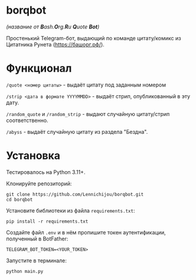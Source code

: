 # borqbot
*(название от **B**ash.**O**rg.**R**u **Q**uote **Bot**)*

Простенький Telegram-бот, выдающий по команде цитату/комикс из Цитатника Рунета (https://башорг.рф/).

# Функционал

```/quote <номер цитаты>``` - выдаёт цитату под заданным номером

```/strip <дата в формате YYYYMMDD>``` - выдаёт стрип, опубликованный в эту дату.

```/random_quote``` и ```/random_strip``` - выдают случайную цитату/стрип соответственно.

```/abyss``` - выдаёт случайную цитату из раздела "Бездна".

# Установка
Тестировалось на Python 3.11+.

Клонируйте репозиторий:
```
git clone https://github.com/Lennichijou/borqbot.git
cd borqbot
```
Установите библиотеки из файла ```requirements.txt```:
```
pip install -r requirements.txt
```
Создайте файл ```.env``` и в нём пропишите токен аутентификации, полученный в BotFather:
```
TELEGRAM_BOT_TOKEN=<YOUR_TOKEN>
```

Запустите в терминале:
```
python main.py
```
